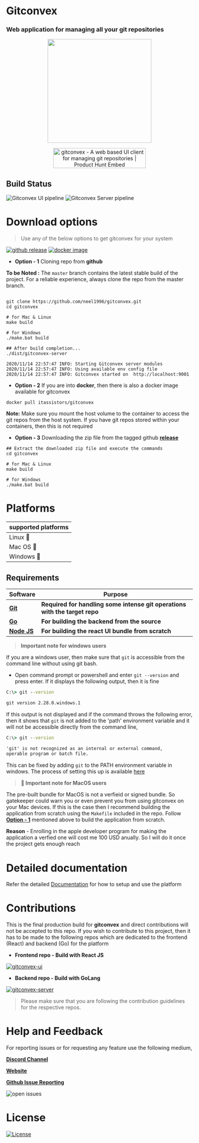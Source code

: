 # Gitconvex

### Web application for managing all your git repositories

<p align="center">
    <img src="https://user-images.githubusercontent.com/47709856/87170859-8bfff080-c2ef-11ea-9140-b9e5db1c17d8.png" width="280">
    <p align="center">
        <a href="https://www.producthunt.com/posts/gitconvex-2?utm_source=badge-featured&utm_medium=badge&utm_souce=badge-gitconvex-2" target="_blank"><img src="https://api.producthunt.com/widgets/embed-image/v1/featured.svg?post_id=241240&theme=dark" alt="gitconvex - A web based UI client for managing git repositories | Product Hunt Embed" style="width: 250px; height: 54px;" width="250px" height="54px" /></a>
    </p>
</p>

## Build Status

![Gitconvex UI pipeline](https://img.shields.io/github/workflow/status/neel1996/gitconvex-ui/Gitconvex%20UI%20pipeline/master?label=gitconvex%20ui%20build&logo=github&style=for-the-badge)
![Gitconvex Server pipeline](https://img.shields.io/github/workflow/status/neel1996/gitconvex-server/Gitconvex%20Server%20Pipeline/main?label=gitconvex%20server%20build&logo=github&style=for-the-badge)

# Download options

> Use any of the below options to get gitconvex for your system

[![github release](https://img.shields.io/static/v1?label=gitconvex&message=v2.0.0&color=green&style=for-the-badge&logo=github)](https://github.com/neel1996/gitconvex-package/releases)
[![docker image](https://img.shields.io/static/v1?label=gitconvex&message=v2.0.0&color=blue&style=for-the-badge&logo=docker)](https://hub.docker.com/repository/docker/itassistors/gitconvex)


- **Option - 1** Cloning repo from **github**

**To be Noted :** The `master` branch contains the latest stable build of the project. For a reliable experience, always clone the repo from the master branch.

``` shell

git clone https://github.com/neel1996/gitconvex.git
cd gitconvex

# for Mac & Linux
make build

# for Windows
./make.bat build

## After build completion...
./dist/gitconvex-server

2020/11/14 22:57:47 INFO: Starting Gitconvex server modules
2020/11/14 22:57:47 INFO: Using available env config file
2020/11/14 22:57:47 INFO: Gitconvex started on  http://localhost:9001

```

- **Option - 2** If you are into **docker**, then there is also a docker image available for gitconvex 

``` shell
docker pull itassistors/gitconvex
```

**Note:** Make sure you mount the host volume to the container to access the git repos from the host system. If you have git repos stored within your containers, then this is not required

- **Option - 3** Downloading the zip file from the tagged github [**release**](https://github.com/neel1996/gitconvex/releases)

``` shell
## Extract the downloaded zip file and execute the commands
cd gitconvex

# for Mac & Linux
make build

# for Windows
./make.bat build

```

# Platforms

|supported platforms|
|---|
|Linux :penguin:  |
|Mac OS  :apple: |
|Windows :black_square_button: |

## Requirements

| Software | Purpose |
| --- | --- |
| <b>[Git](https://git-scm.com/)</b> | <b>Required for handling some intense git operations with the target repo</b> |
| <b>[Go](https://golang.org/)</b> | <b>For building the backend from the source</b> |
| <b>[Node JS](https://nodejs.org/en/)</b> | <b>For building the react UI bundle from scratch</b> |
    
> **Important note for windows users**

If you are a windows user, then make sure that `git` is accessible from the command line without using git bash.

- Open command prompt or powershell and enter `git --version` and press enter. If it displays the following output, then it is fine

``` cmd
C:\> git --version

git version 2.28.0.windows.1
```

If this output is not displayed and if the command throws the following error, then it shows that `git` is not added to the 'path' environment variable and it will not be accessible directly from the command line,

``` cmd
C:\> git --version

'git' is not recognized as an internal or external command,
operable program or batch file.
```

This can be fixed by adding `git` to the PATH environment variable in windows. The process of setting this up is available [here](https://stackoverflow.com/questions/26620312/git-installing-git-in-path-with-github-client-for-windows#answer-53706956:~:text=comment-,27,Here%20is%20the%20magic)

> **🍎 Important note for MacOS users**

The pre-built bundle for MacOS is not a verfieid or signed bundle. So gatekeeper could warn you or even prevent you from using gitconvex on your Mac devices. If this is the case then I recommend building the application from scratch using the `Makefile` included in the repo. Follow **[Option - 1](#download-options)** mentioned above to build the application from scratch.

**Reason** - Enrolling in the apple developer program for making the application a verfied one will cost me 100 USD anually. So I will do it once the project gets enough reach 

# Detailed documentation

Refer the detailed [Documentation](DOCUMENTATION.md) for how to setup and use the platform


# Contributions 

This is the final production build for **gitconvex** and direct contributions will not be accepted to this repo. If you wish to contribute to this project, then it has to be made to the following repos which are dedicated to the frontend (React) and backend (Go) for the platform 

- **Frontend repo - Build with React JS**

[![gitconvex-ui](https://github-readme-stats-git-master.neel1996.vercel.app/api/pin/?username=neel1996&repo=gitconvex-ui)](https://github.com/neel1996/gitconvex-ui)

- **Backend repo - Build with GoLang**

[![gitconvex-server](https://github-readme-stats-git-master.neel1996.vercel.app/api/pin/?username=neel1996&repo=gitconvex-server)](https://github.com/neel1996/gitconvex-server)


> Please make sure that you are following the contribution guidelines for the respective repos. 

# Help and Feedback

For reporting issues or for requesting any feature use the following medium,

[**Discord Channel** ](https://discord.gg/PSd2Cq9)

[**Website**](https://gitconvex.com/)

[**Github Issue Reporting**](https://github.com/neel1996/gitconvex/issues)

![open issues](https://img.shields.io/github/issues/neel1996/gitconvex?color=orange&style=for-the-badge)

# License

[![License](https://img.shields.io/static/v1?label=LICENSE&message=Apache-2.0&color=yellow&style=for-the-badge)](LICENSE)


